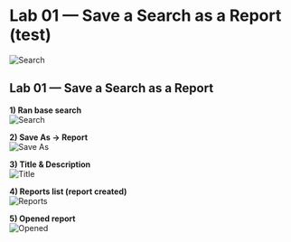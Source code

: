 # Lab 01 — Save a Search as a Report (test)

![Search](media/lab01_report_01_search.png)
## Lab 01 — Save a Search as a Report

**1) Ran base search**  
![Search](media/lab01_report_01_search.png)

**2) Save As → Report**  
![Save As](media/lab01_report_02_saveas.png)

**3) Title & Description**  
![Title](media/lab01_report_03_title.png)

**4) Reports list (report created)**  
![Reports](media/lab01_report_04_reports-list.png)

**5) Opened report**  
![Opened](media/lab01_report_05_opened.png)
